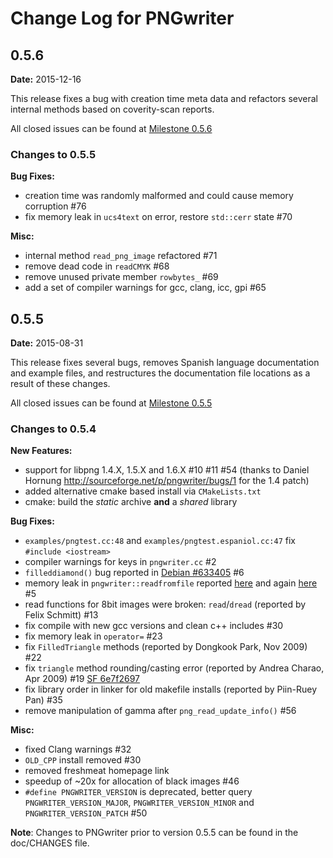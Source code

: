 Change Log for PNGwriter
========================

0.5.6
-----
**Date:** 2015-12-16

This release fixes a bug with creation time meta data and refactors several
internal methods based on coverity-scan reports.

All closed issues can be found at
  [Milestone 0.5.6](https://github.com/pngwriter/pngwriter/issues?q=milestone%3A0.5.6)

### Changes to 0.5.5

**Bug Fixes:**
  - creation time was randomly malformed and could cause memory corruption #76
  - fix memory leak in `ucs4text` on error, restore `std::cerr` state #70

**Misc:**
  - internal method `read_png_image` refactored #71
  - remove dead code in `readCMYK` #68
  - remove unused private member `rowbytes_` #69
  - add a set of compiler warnings for gcc, clang, icc, gpi #65


0.5.5
-----
**Date:** 2015-08-31

This release fixes several bugs, removes Spanish language documentation and
example files, and restructures the documentation file locations as a result of
these changes.

All closed issues can be found at
  [Milestone 0.5.5](https://github.com/pngwriter/pngwriter/issues?milestone=1&state=closed)

### Changes to 0.5.4

**New Features:**
  - support for libpng 1.4.X, 1.5.X and 1.6.X #10 #11 #54
    (thanks to Daniel Hornung http://sourceforge.net/p/pngwriter/bugs/1 for the 1.4 patch)
  - added alternative cmake based install via `CMakeLists.txt`
  - cmake: build the *static* archive **and** a *shared* library

**Bug Fixes:**
  - `examples/pngtest.cc:48` and `examples/pngtest.espaniol.cc:47` fix `#include <iostream>`
  - compiler warnings for keys in `pngwriter.cc` #2
  - `filleddiamond()` bug reported in
    [Debian #633405](http://bugs.debian.org/cgi-bin/bugreport.cgi?bug=633405) #6
  - memory leak in `pngwriter::readfromfile` reported
    [here](http://sourceforge.net/p/pngwriter/discussion/238247/thread/15ee786c/)
    and again [here](http://sourceforge.net/p/pngwriter/bugs/2/) #5
  - read functions for 8bit images were broken: `read`/`dread` (reported by Felix Schmitt) #13
  - fix compile with new gcc versions and clean c++ includes #30
  - fix memory leak in `operator=` #23
  - fix `FilledTriangle` methods (reported by Dongkook Park, Nov 2009) #22
  - fix `triangle` method rounding/casting error (reported by Andrea Charao, Apr 2009) #19
    [SF 6e7f2697](http://sourceforge.net/p/pngwriter/discussion/238247/thread/6e7f2697/)
  - fix library order in linker for old makefile installs (reported by Piin-Ruey Pan) #35
  - remove manipulation of gamma after `png_read_update_info()` #56

**Misc:**
  - fixed Clang warnings #32
  - `OLD_CPP` install removed #30
  - removed freshmeat homepage link
  - speedup of ~20x for allocation of black images #46
  - `#define PNGWRITER_VERSION` is deprecated, better query `PNGWRITER_VERSION_MAJOR`,
    `PNGWRITER_VERSION_MINOR` and `PNGWRITER_VERSION_PATCH` #50


**Note**: Changes to PNGwriter prior to version 0.5.5 can be found in the doc/CHANGES file.
